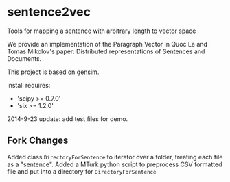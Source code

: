 sentence2vec
============

Tools for mapping a sentence with arbitrary length to vector space

We provide an implementation of the Paragraph Vector in Quoc Le and Tomas Mikolov's paper: Distributed representations of Sentences and Documents.

This project is based on [gensim][1].

install requires:

 - 'scipy >= 0.7.0'
 - 'six >= 1.2.0'

  [1]: https://github.com/piskvorky/gensim


2014-9-23 update: add test files for demo.

## Fork Changes
Added class `DirectoryForSentence` to iterator over a folder, treating each file as a "sentence".
Added a MTurk python script to preprocess CSV formatted file and put into a directory for `DirectoryForSentence`
